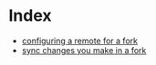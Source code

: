 # Index

- [configuring a remote for a fork](configuring-a-remote-for-a-fork.md "configuring-a-remote-for-a-fork")
- [sync changes you make in a fork](syncing-a-fork.md "syncing-a-fork")
